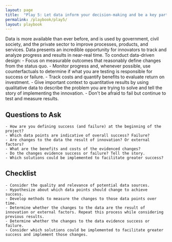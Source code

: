 ```yaml
---
layout: page
title:  "Play 5: Let data inform your decision-making and be a key part of your story."
permalink: /playbook/play5/
layout: playbook
---
```

  <p class="usa-font-lead">Data is more available than ever before, and is used by government, civil society, and the private sector to improve processes, products, and services. Data presents an incredible opportunity for innovators to track and analyze progress and results in near-real time. To conduct data-driven design:
    - Focus on measurable outcomes that reasonably define changes from the status quo.
    - Monitor progress and, whenever possible, use counterfactuals to determine if what you are testing is responsible for success or failure.
    - Track costs and quantify benefits to evaluate return on investment.
    - Give important context to quantitative results by using qualitative data to describe the problem you are trying to solve and tell the story of implementing the innovation.
    - Don't be afraid to fail but continue to test and measure results.

## Questions to Ask
    - How are you defining success (and failure) at the beginning of the project?
    - Which data points are indicative of overall success? Failure?
    - Are changes to the data the result of innovation? Or external factors?
    - What are the benefits and costs of the evidenced changes?
    - Do the changes evidence success or failure? Tell the story.
    - Which solutions could be implemented to facilitate greater success?
## Checklist
    - Consider the quality and relevance of potential data sources.
    - Hypothesize about which data points should change to achieve success.
    - Develop methods to measure the changes to those data points over time.
    - Determine whether the changes to the data are the result of innovation or external factors. Repeat this process while considering previous results.
    - Determine whether the changes to the data evidence success or failure.
    - Consider which solutions could be implemented to facilitate greater success and implement those changes.
